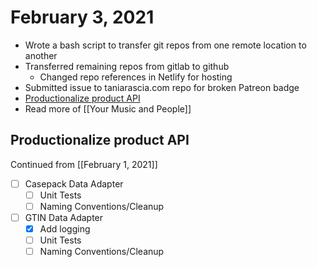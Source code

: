 # February 3, 2021

- Wrote a bash script to transfer git repos from one remote location to another
- Transferred remaining repos from gitlab to github
  - Changed repo references in Netlify for hosting
- Submitted issue to taniarascia.com repo for broken Patreon badge
- [Productionalize product API](#productionalize-product-api)
- Read more of [[Your Music and People]]

## Productionalize product API

Continued from [[February 1, 2021]]

- [ ] Casepack Data Adapter
  - [ ] Unit Tests
  - [ ] Naming Conventions/Cleanup
- [ ] GTIN Data Adapter
  - [x] Add logging
  - [ ] Unit Tests
  - [ ] Naming Conventions/Cleanup
